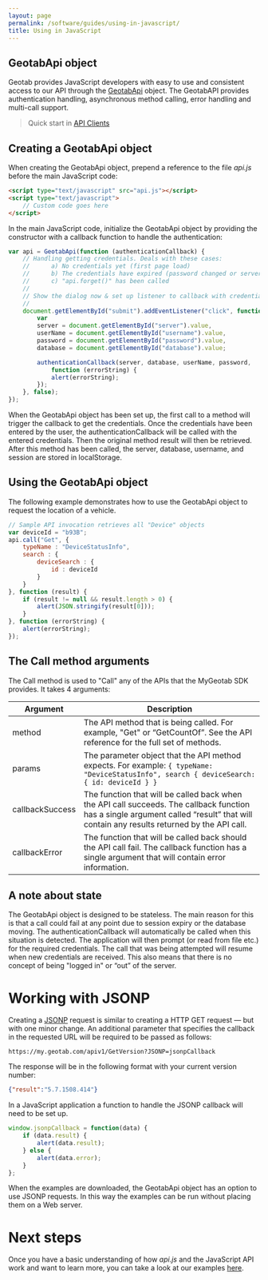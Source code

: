 ```yaml
---
layout: page
permalink: /software/guides/using-in-javascript/
title: Using in JavaScript
---
```


## GeotabApi object

Geotab provides JavaScript developers with easy to use and consistent access to our API through the [GeotabApi](https://github.com/Geotab/mg-api-js) object. The GeotabAPI provides authentication handling, asynchronous method calling, error handling and multi-call support.

> Quick start in [API Clients](/software/api/clients/#javascript)

## Creating a GeotabApi object

When creating the GeotabApi object, prepend a reference to the file *api.js* before the main JavaScript code:

```html
<script type="text/javascript" src="api.js"></script>
<script type="text/javascript">
    // Custom code goes here
</script>
```

In the main JavaScript code, initialize the GeotabApi object by providing the constructor with a callback function to handle the authentication:

```javascript
var api = GeotabApi(function (authenticationCallback) {
	// Handling getting credentials. Deals with these cases:
	//      a) No credentials yet (first page load)
	//      b) The credentials have expired (password changed or server moved)
	//      c) "api.forget()" has been called
	//
	// Show the dialog now & set up listener to callback with credentials
	//
	document.getElementById("submit").addEventListener("click", function () {
		var
		server = document.getElementById("server").value,
		userName = document.getElementById("username").value,
		password = document.getElementById("password").value,
		database = document.getElementById("database").value;

		authenticationCallback(server, database, userName, password,
			function (errorString) {
			alert(errorString);
		});
	}, false);
});
```

When the GeotabApi object has been set up, the first call to a method will trigger the callback to get the credentials. Once the credentials have been entered by the user, the authenticationCallback will be called with the entered credentials. Then the original method result will then be retrieved. After this method has been called, the server, database, username, and session are stored in localStorage.

## Using the GeotabApi object

The following example demonstrates how to use the GeotabApi object to request the location of a vehicle.

```javascript
// Sample API invocation retrieves all "Device" objects
var deviceId = "b93B"; 
api.call("Get", {
	typeName : "DeviceStatusInfo",
	search : {
		deviceSearch : {
			id : deviceId
		}
	}
}, function (result) {
	if (result != null && result.length > 0) {
		alert(JSON.stringify(result[0]));
	}
}, function (errorString) {
	alert(errorString);
});
```

## The Call method arguments

The Call method is used to "Call" any of the APIs that the MyGeotab SDK provides. It takes 4 arguments:

**Argument** | **Description**
--- | ---
method | The API method that is being called. For example, "Get" or “GetCountOf”. See the API reference for the full set of methods.
params | The parameter object that the API method expects. For example: `{ typeName: "DeviceStatusInfo", search { deviceSearch: { id: deviceId } }`
callbackSuccess | The function that will be called back when the API call succeeds. The callback function has a single argument called “result” that will contain any results returned by the API call.
callbackError | The function that will be called back should the API call fail. The callback function has a single argument that will contain error information.

## A note about state

The GeotabApi object is designed to be stateless. The main reason for this is that a call could fail at any point due to session expiry or the database moving. The authenticationCallback will automatically be called when this situation is detected. The application will then prompt (or read from file etc.) for the required credentials. The call that was being attempted will resume when new credentials are received. This also means that there is no concept of being "logged in" or “out” of the server.

# Working with JSONP

Creating a [JSONP](http://en.wikipedia.org/wiki/JSONP) request is similar to creating a HTTP GET request — but with one minor change. An additional parameter that specifies the callback in the requested URL will be required to be passed as follows:

`https://my.geotab.com/apiv1/GetVersion?JSONP=jsonpCallback`

The response will be in the following format with your current version number:

```json
{"result":"5.7.1508.414"}
```

In a JavaScript application a function to handle the JSONP callback will need to be set up.

```javascript
window.jsonpCallback = function(data) {
    if (data.result) {
        alert(data.result);
    } else {
        alert(data.error);
    }
};
```

When the examples are downloaded, the GeotabApi object has an option to use JSONP requests. In this way the examples can be run without placing them on a Web server.

# Next steps

Once you have a basic understanding of how *api.js* and the JavaScript API work and want to learn more, you can take a look at our examples [here](../../js-samples).


